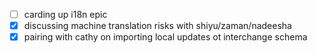 * [ ] carding up i18n epic
* [x] discussing machine translation risks with shiyu/zaman/nadeesha
* [x] pairing with cathy on importing local updates ot interchange schema
